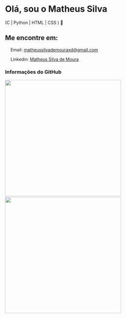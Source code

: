 # Olá, sou o Matheus Silva
(C | Python | HTML | CSS ) 🚀

## Me encontre em:

<img src="https://raw.githubusercontent.com/FortAwesome/Font-Awesome/6.x/svgs/regular/envelope.svg" width="14" fiil=transparent> Email: [matheussilvademouraxd@gmail.com](mailto:matheussilvademouraxd@gmail.com)

<img src="https://raw.githubusercontent.com/FortAwesome/Font-Awesome/6.x/svgs/brands/linkedin.svg" width="14" fiil=transparent> Linkedin: [Matheus Silva de Moura](https://www.linkedin.com/in/matheus-silva-de-moura-855846285/)

### Informações do GitHub

<img src="https://github-readme-stats.vercel.app/api?username=Heus-Sueh&theme=transparent&count_private=false&show_icons=true&locale=pt-BR&title_color=8F979C&text_color=8F979C&icon_color=8F979C&hide_border=true&count_private=true" width="380" /><span>&nbsp;&nbsp;&nbsp;</span><img src="https://github-readme-streak-stats.herokuapp.com?user=Diegiwg&theme=transparent&locale=pt_BR&date_format=j%2Fn%5B%2FY%5D&card_width=467&hide_border=true&stroke=8F979C&ring=8F979C&fire=8F979C&currStreakNum=8F979C&sideNums=8F979C&currStreakLabel=8F979C&sideLabels=8F979C&dates=8F979C" width="380" />
<br>
